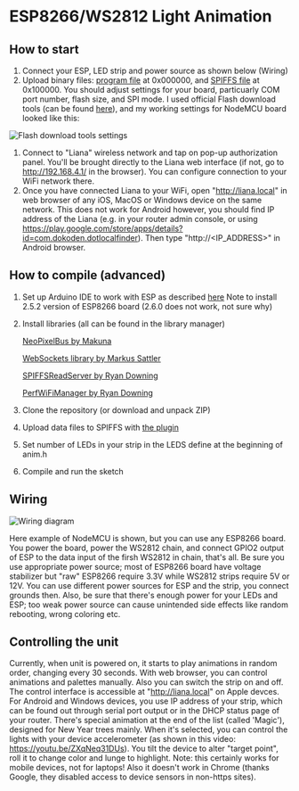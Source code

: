 # ESP8266/WS2812 Light Animation
## How to start
1. Connect your ESP, LED strip and power source as shown below (Wiring)
1. Upload binary files: [program file](https://github.com/Vasil-Pahomov/Liana/raw/master/bin/Liana.ino.bin) at 0x000000, and [SPIFFS file](https://github.com/Vasil-Pahomov/Liana/raw/master/bin/Liana.spiffs.bin) at 0x100000. You should adjust settings for your board, particuarly COM port number, flash size, and SPI mode. I used official Flash download tools (can be found [here](https://www.espressif.com/en/support/download/other-tools)), and my working settings for NodeMCU board looked like this:

![Flash download tools settings](https://raw.githubusercontent.com/Vasil-Pahomov/Liana/master/pics/Download_tool_settings.png)

1. Connect to "Liana" wireless network and tap on pop-up authorization panel. You'll be brought directly to the Liana web interface (if not, go to http://192.168.4.1/ in the browser). You can configure connection to your WiFi network there.
1. Once you have connected Liana to your WiFi, open "http://liana.local" in web browser of any iOS, MacOS or Windows device on the same network. This does not work for Android however, you should find IP address of the Liana (e.g. in your router admin console, or using https://play.google.com/store/apps/details?id=com.dokoden.dotlocalfinder). Then type "http://<IP_ADDRESS>" in Android browser.

## How to compile (advanced)
1. Set up Arduino IDE to work with ESP as described [here](https://randomnerdtutorials.com/how-to-install-esp8266-board-arduino-ide/) Note to install 2.5.2 version of ESP8266 board (2.6.0 does not work, not sure why)
1. Install libraries (all can be found in the library manager)

	[NeoPixelBus by Makuna](https://github.com/Makuna/NeoPixelBus)

	[WebSockets library by Markus Sattler](https://github.com/Links2004/arduinoWebSockets)

	[SPIFFSReadServer by Ryan Downing](https://github.com/r-downing/SPIFFSReadServer)

	[PerfWiFiManager by Ryan Downing](https://github.com/r-downing/PersWiFiManager)
1. Clone the repository (or download and unpack ZIP)
1. Upload data files to SPIFFS with [the plugin](https://github.com/esp8266/arduino-esp8266fs-plugin)
1. Set number of LEDs in your strip in the LEDS define at the beginning of anim.h
1. Compile and run the sketch

## Wiring
![Wiring diagram](https://raw.githubusercontent.com/Vasil-Pahomov/Liana/master/pics/Diagram.png)

Here example of NodeMCU is shown, but you can use any ESP8266 board. You power the board, power the WS2812 chain, and connect GPIO2 output of ESP to the data input of the firsh WS2812 in chain, that's all.
Be sure you use appropriate power source; most of ESP8266 board have voltage stabilizer but "raw" ESP8266 require 3.3V while WS2812 strips require 5V or 12V. You can use different power sources for ESP and the strip, you connect grounds then. Also, be sure that there's enough power for your LEDs and ESP; too weak power source can cause unintended side effects like random rebooting, wrong coloring etc.

## Controlling the unit
Currently, when unit is powered on, it starts to play animations in random order, changing every 30 seconds. With web browser, you can control animations and palettes manually. Also you can switch the strip on and off.
The control interface is accessible at "http://liana.local" on Apple devces. For Android and Windows devices, you use IP address of your strip, which can be found out through serial port output or in the DHCP status page of your router.
There's special animation at the end of the list (called 'Magic'), designed for New Year trees mainly. When it's selected, you can control the lights with your device accelerometer (as shown in this video: https://youtu.be/ZXqNeq31DUs). You tilt the device to alter "target point", roll it to change color and lunge to highlight.
Note: this certainly works for mobile devices, not for laptops! Also it doesn't work in Chrome (thanks Google, they disabled access to device sensors in non-https sites).
